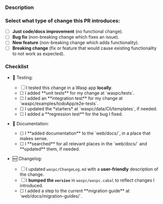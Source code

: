 <!--
  Hi, thanks for contributing to Wasp!

  Comments like this one won't be shown in the final PR, but they contain
  instructions to guide you.

  Make sure to follow this PR template, so that we can speed up the review process.
  It will also help you not forget important steps when making a change.

  If you don't know how to fill any of the sections below, it's okay to leave them
  blank, we will help you out during the review.
-->

### Description

<!--
  Describe your PR!

  Common questions we'd like you to answer:
  - What's the motivation for this change?
  - Which changes are included in this PR?
    - If there are many different changes, consider splitting your PR into smaller
      ones. It will go through faster!

  If this PR closes an issue, write “Fixes #XXXX" so GitHub will link them together.

  You can also answer some of these questions if they are relevant:
  - Does this change affect users? How?
  - Have you considered any other approaches? Why is this one the best?
  - Are there any drawbacks or edge cases?
  - What are the possibilities for future work?
-->

### Select what type of change this PR introduces:

<!-- Put an x in between the brackets to select options, like so: [x] -->

- [ ] **Just code/docs improvement** (no functional change).
- [ ] **Bug fix** (non-breaking change which fixes an issue).
- [ ] **New feature** (non-breaking change which adds functionality).
- [ ] **Breaking change** (fix or feature that would cause existing functionality to not work as expected).

### Checklist

<!-- Put an x in between the brackets to select options, like so: [x] -->
<!-- You can add notes or explanations wherever needed -->

- 🧪 Testing:

  - [ ] I tested this change in a Wasp app **locally**.
  - [ ] <!-- If you modified Haskell code: --> I added **unit tests** for my change at `waspc/tests`.
  - [ ] <!-- If you added or updated a feature: --> I added an **integration test** for my change at `waspc/examples/todoApp/e2e-tests`.
  - [ ] <!-- If you added or updated a feature: --> I updated the *starters* at `waspc/data/Cli/templates`, if needed.
  - [ ] <!-- If you fixed a bug: --> I added a **regression test** for the bug I fixed.

- 📜 Documentation:

  - [ ] <!-- If you added a feature: --> I **added documentation** to the `web/docs/`, in a place that makes sense.
  - [ ] <!-- If you updated a feature: --> I **searched** for all relevant places in the `web/docs/` and **updated** them, if needed.

- 🆕 Changelog:

  <!-- If you did a bug fix, new feature, or breaking change: -->

  - [ ] I updated `waspc/ChangeLog.md` with a **user-friendly** description of the change.
  - [ ] I **bumped the `version`** in `waspc/waspc.cabal` to reflect changes I introduced.
  - [ ] <!-- If you did a breaking change: --> I added a step to the current **migration guide** at `web/docs/migration-guides/`.

  <!--
    While we're in beta, the version should be bumped according to the type of change:
      - Bug fix: patch version (0.0.X).
      - New feature: patch version (0.0.X).
      - Breaking change: minor version (0.X.0).
    If the version has already been bumped since the last release, you can skip this.
  -->

<!--
  Thanks for contributing! :)

  We'll check this PR as soon as we can. Meanwhile, keep an eye on this PR and
  fix any errors that might come up in the checks. It should be all green before
  we can merge it.
-->
